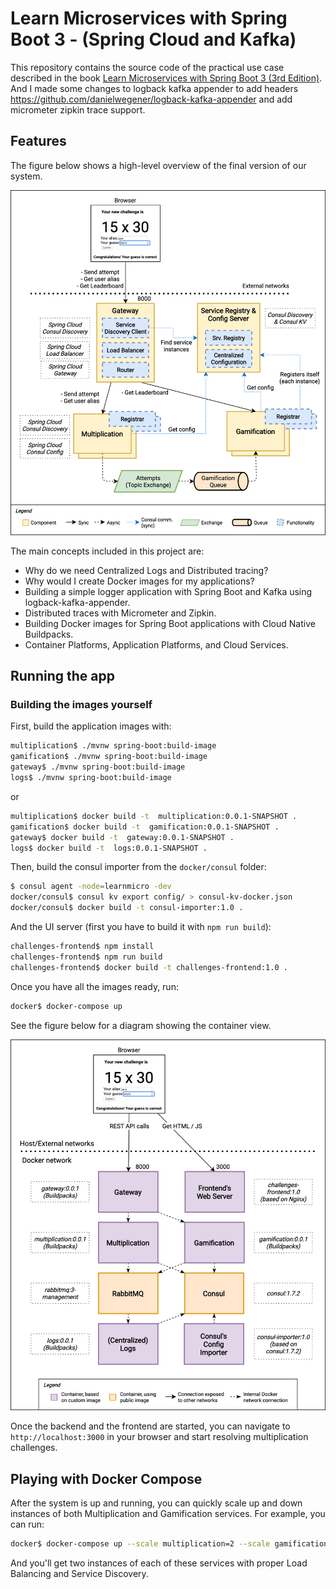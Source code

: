 # Learn Microservices with Spring Boot 3 - (Spring Cloud and Kafka)
This repository contains the source code of the practical use case described in the book [Learn Microservices with Spring Boot 3 (3rd Edition)](https://link.springer.com/book/10.1007/978-1-4842-9757-5).
And I made some changes to logback kafka appender to add headers https://github.com/danielwegener/logback-kafka-appender and add micrometer zipkin trace support.

## Features

The figure below shows a high-level overview of the final version of our system.

![Logical View - Chapter 8 (Final)](resources/microservice_patterns-Config-Server-1.png)

The main concepts included in this project are:

* Why do we need Centralized Logs and Distributed tracing?
* Why would I create Docker images for my applications?
* Building a simple logger application with Spring Boot and Kafka using logback-kafka-appender.
* Distributed traces with Micrometer and Zipkin.
* Building Docker images for Spring Boot applications with Cloud Native Buildpacks.
* Container Platforms, Application Platforms, and Cloud Services.

## Running the app

### Building the images yourself

First, build the application images with:

```bash
multiplication$ ./mvnw spring-boot:build-image
gamification$ ./mvnw spring-boot:build-image
gateway$ ./mvnw spring-boot:build-image
logs$ ./mvnw spring-boot:build-image
```

or

```bash
multiplication$ docker build -t  multiplication:0.0.1-SNAPSHOT .
gamification$ docker build -t  gamification:0.0.1-SNAPSHOT .
gateway$ docker build -t  gateway:0.0.1-SNAPSHOT .
logs$ docker build -t  logs:0.0.1-SNAPSHOT .
```

Then, build the consul importer from the `docker/consul` folder:

```bash
$ consul agent -node=learnmicro -dev
docker/consul$ consul kv export config/ > consul-kv-docker.json
docker/consul$ docker build -t consul-importer:1.0 .
```

And the UI server (first you have to build it with `npm run build`):

```bash
challenges-frontend$ npm install
challenges-frontend$ npm run build
challenges-frontend$ docker build -t challenges-frontend:1.0 .
```

Once you have all the images ready, run:

```bash
docker$ docker-compose up
```

See the figure below for a diagram showing the container view.

![Container View](resources/microservice_patterns-View-Containers.png)

Once the backend and the frontend are started, you can navigate to `http://localhost:3000` in your browser and start resolving multiplication challenges.

## Playing with Docker Compose

After the system is up and running, you can quickly scale up and down instances of both Multiplication and Gamification services. For example, you can run:

```bash
docker$ docker-compose up --scale multiplication=2 --scale gamification=2
```

And you'll get two instances of each of these services with proper Load Balancing and Service Discovery.

